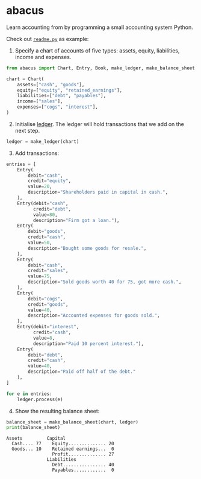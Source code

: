 # abacus

Learn accounting from by programming a small accounting system Python.

Check out [`readme.py`](readme.py) as example:

1. Specify a chart of accounts of five types: assets, equity, liabilities, income and expenses.

```python
from abacus import Chart, Entry, Book, make_ledger, make_balance_sheet

chart = Chart(
    assets=["cash", "goods"],
    equity=["equity", "retained_earnings"],
    liabilities=["debt", "payables"],
    income=["sales"],
    expenses=["cogs", "interest"],
)
```

2. Initialise [ledger](https://en.wikipedia.org/wiki/Ledger). The ledger will hold transactions 
that we add on the next step.

```python
ledger = make_ledger(chart)
```
3. Add transactions:

```python
entries = [
    Entry(
        debit="cash",
        credit="equity",
        value=20,
        description="Shareholders paid in capital in cash.",
    ),
    Entry(debit="cash", 
          credit="debt", 
          value=80, 
          description="Firm got a loan."),
    Entry(
        debit="goods",
        credit="cash",
        value=50,
        description="Bought some goods for resale.",
    ),
    Entry(
        debit="cash",
        credit="sales",
        value=75,
        description="Sold goods worth 40 for 75, got more cash.",
    ),
    Entry(
        debit="cogs",
        credit="goods",
        value=40,
        description="Accounted expenses for goods sold.",
    ),
    Entry(debit="interest", 
          credit="cash", 
          value=8, 
          description="Paid 10 percent interest."),
    Entry(
        debit="debt", 
        credit="cash", 
        value=40, 
        description="Paid off half of the debt."
    ),
]

for e in entries:
    ledger.process(e)
```

4. Show the resulting balance sheet:

```python
balance_sheet = make_balance_sheet(chart, ledger)
print(balance_sheet)
```

```
Assets         Capital
  Cash.... 77    Equity.............. 20
  Goods... 10    Retained earnings...  0
                 Profit.............. 27
               Liabilities
                 Debt................ 40
                 Payables............  0
```
